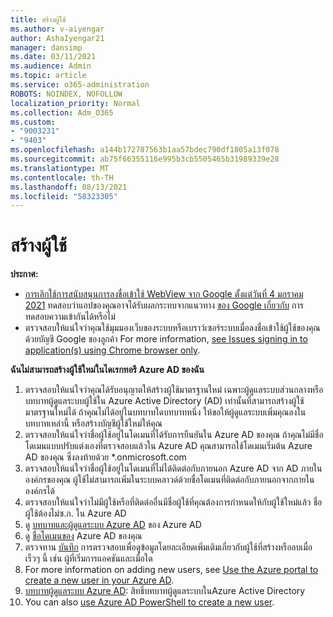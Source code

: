 ```yaml
---
title: สร้างผู้ใช้
ms.author: v-aiyengar
author: AshaIyengar21
manager: dansimp
ms.date: 03/11/2021
ms.audience: Admin
ms.topic: article
ms.service: o365-administration
ROBOTS: NOINDEX, NOFOLLOW
localization_priority: Normal
ms.collection: Adm_O365
ms.custom:
- "9003231"
- "9403"
ms.openlocfilehash: a144b172787563b1aa57bdec790df1805a13f078
ms.sourcegitcommit: ab75f66355116e995b3cb5505465b31989339e28
ms.translationtype: MT
ms.contentlocale: th-TH
ms.lasthandoff: 08/13/2021
ms.locfileid: "58323305"
---
```

# <a name="create-user"></a>สร้างผู้ใช้

**ประกาศ:**

- [การเลิกใช้การสนับสนุนการลงชื่อเข้าใช้ WebView จาก Google ตั้งแต่วันที่ 4 มกราคม 2021](https://docs.microsoft.com/azure/active-directory/external-identities/google-federation#deprecation-of-webview-sign-in-support) ทดสอบว่าแอปของคุณอาจได้รับผลกระทบจากแนวทาง [ของ Google เกี่ยวกับ](https://go.microsoft.com/fwlink/?linkid=2157323) การทดสอบความเข้ากันได้หรือไม่
- ตรวจสอบให้แน่ใจว่าคุณใช้มุมมองเว็บของระบบหรือเบราว์เซอร์ระบบเมื่อลงชื่อเข้าใช้ผู้ใช้ของคุณด้วยบัญชี Google ของลูกค้า For more information, [see Issues signing in to application(s) using Chrome browser only](https://docs.microsoft.com/office365/troubleshoot/miscellaneous/chrome-behavior-affects-applications).

**ฉันไม่สามารถสร้างผู้ใช้ใหม่ในไดเรกทอรี Azure AD ของฉัน**

1. ตรวจสอบให้แน่ใจว่าคุณได้รับอนุญาตให้สร้างผู้ใช้มาตรฐานใหม่ เฉพาะผู้ดูแลระบบส่วนกลางหรือบทบาทผู้ดูแลระบบผู้ใช้ใน Azure Active Directory (AD) เท่านั้นที่สามารถสร้างผู้ใช้มาตรฐานใหม่ได้ ถ้าคุณไม่ได้อยู่ในบทบาทใดบทบาทหนึ่ง ให้ขอให้ผู้ดูแลระบบเพิ่มคุณลงในบทบาทเหล่านี้ หรือสร้างบัญชีผู้ใช้ใหม่ให้คุณ
1. ตรวจสอบให้แน่ใจว่าชื่อผู้ใช้อยู่ในโดเมนที่ได้รับการยืนยันใน Azure AD ของคุณ ถ้าคุณไม่มีชื่อโดเมนแบบปรับแต่งเองที่ตรวจสอบแล้วใน Azure AD คุณสามารถใช้โดเมนเริ่มต้น Azure AD ของคุณ ซึ่งลงท้ายด้วย *.onmicrosoft.com
1. ตรวจสอบให้แน่ใจว่าชื่อผู้ใช้อยู่ในโดเมนที่ไม่ได้ติดต่อกับภายนอก Azure AD จาก AD ภายในองค์กรของคุณ ผู้ใช้ไม่สามารถเพิ่มในระบบคลาวด์ด้วยชื่อโดเมนที่ติดต่อกับภายนอกจากภายในองค์กรได้
1. ตรวจสอบให้แน่ใจว่าไม่มีผู้ใช้หรือที่ติดต่ออื่นมีชื่อผู้ใช้ที่คุณต้องการกําหนดให้กับผู้ใช้ใหม่แล้ว ชื่อผู้ใช้ต้องไม่ซ.ก. ใน Azure AD
1. ดู [บทบาทและผู้ดูแลระบบ Azure AD](https://portal.azure.com/#blade/Microsoft_AAD_IAM/ActiveDirectoryMenuBlade/RolesAndAdministrators) ของ Azure AD
1. ดู [ชื่อโดเมนของ](https://portal.azure.com/#blade/Microsoft_AAD_IAM/ActiveDirectoryMenuBlade/RolesAndAdministrators) Azure AD ของคุณ
1. ตรวจทาน [บันทึก](https://portal.azure.com/#blade/Microsoft_AAD_IAM/ActiveDirectoryMenuBlade/RolesAndAdministrators) การตรวจสอบเพื่อดูข้อมูลโดยละเอียดเพิ่มเติมเกี่ยวกับผู้ใช้ที่สร้างหรือลบเมื่อเร็วๆ นี้ เช่น ผู้ที่เริ่มการแอคชันและเมื่อใด
1. For more information on adding new users, see [Use the Azure portal to create a new user in your Azure AD](https://docs.microsoft.com/azure/active-directory/active-directory-users-create-azure-portal).
1. [บทบาทผู้ดูแลระบบ Azure AD](https://docs.microsoft.com/azure/active-directory/active-directory-assign-admin-roles): สิทธิ์บทบาทผู้ดูแลระบบในAzure Active Directory
1. You can also [use Azure AD PowerShell to create a new user](https://docs.microsoft.com/powershell/module/azuread/new-azureaduser?view=azureadps-2.0).
